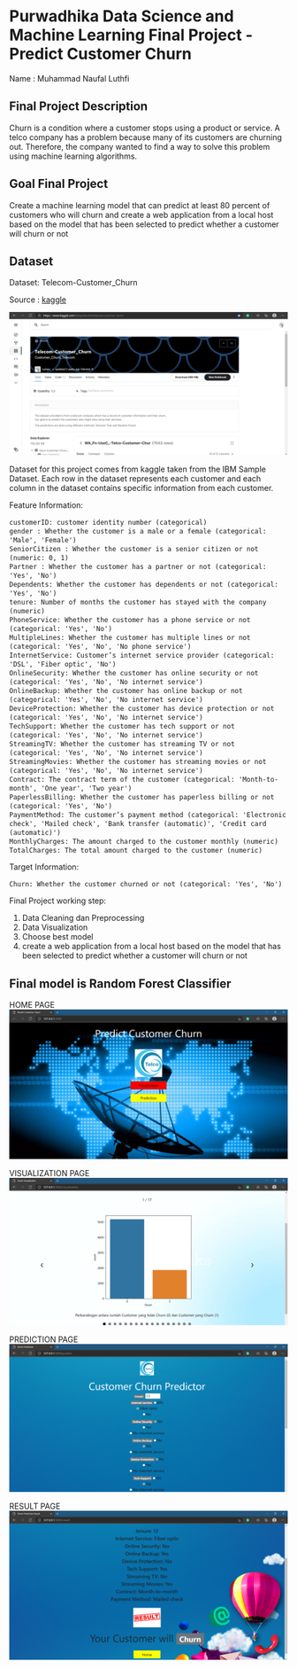 # Purwadhika Data Science and Machine Learning Final Project - Predict Customer Churn

Name : Muhammad Naufal Luthfi

Final Project Description
--- 
Churn is a condition where a customer stops using a product or service. A telco company has a problem because many of its customers are churning out. Therefore, the company wanted to find a way to solve this problem using machine learning algorithms. 

Goal Final Project
--- 
Create a machine learning model that can predict at least 80 percent of customers who will churn and create a web application from a local host based on the model that has been selected to predict whether a customer will churn or not 

Dataset
--- 
Dataset: Telecom-Customer_Churn

Source : [kaggle](https://www.kaggle.com/lampubhutia/telecomcustomer-churn)

![](https://github.com/sirnaufal/Final-Project/blob/main/image/kaggle.png)

Dataset for this project comes from kaggle taken from the IBM Sample Dataset. Each row in the dataset represents each customer and each column in the dataset contains specific information from each customer.

Feature Information:

    customerID: customer identity number (categorical)
    gender : Whether the customer is a male or a female (categorical: 'Male', 'Female')
    SeniorCitizen : Whether the customer is a senior citizen or not (numeric: 0, 1)
    Partner : Whether the customer has a partner or not (categorical: 'Yes', 'No')
    Dependents: Whether the customer has dependents or not (categorical: 'Yes', 'No')
    tenure: Number of months the customer has stayed with the company (numeric)
    PhoneService: Whether the customer has a phone service or not (categorical: 'Yes', 'No')
    MultipleLines: Whether the customer has multiple lines or not (categorical: 'Yes', 'No', 'No phone service')
    InternetService: Customer’s internet service provider (categorical: 'DSL', 'Fiber optic', 'No')
    OnlineSecurity: Whether the customer has online security or not (categorical: 'Yes', 'No', 'No internet service')
    OnlineBackup: Whether the customer has online backup or not (categorical: 'Yes', 'No', 'No internet service')
    DeviceProtection: Whether the customer has device protection or not (categorical: 'Yes', 'No', 'No internet service')
    TechSupport: Whether the customer has tech support or not (categorical: 'Yes', 'No', 'No internet service')
    StreamingTV: Whether the customer has streaming TV or not (categorical: 'Yes', 'No', 'No internet service')
    StreamingMovies: Whether the customer has streaming movies or not (categorical: 'Yes', 'No', 'No internet service')
    Contract: The contract term of the customer (categorical: 'Month-to-month', 'One year', 'Two year')
    PaperlessBilling: Whether the customer has paperless billing or not (categorical: 'Yes', 'No')
    PaymentMethod: The customer’s payment method (categorical: 'Electronic check', 'Mailed check', 'Bank transfer (automatic)', 'Credit card (automatic)')
    MonthlyCharges: The amount charged to the customer monthly (numeric)
    TotalCharges: The total amount charged to the customer (numeric)
    
Target Information:

    Churn: Whether the customer churned or not (categorical: 'Yes', 'No')
    
Final Project working step:
1. Data Cleaning dan Preprocessing
2. Data Visualization
3. Choose best model
4. create a web application from a local host based on the model that has been selected to predict whether a customer will churn or not

Final model is Random Forest Classifier
---
HOME PAGE
![](https://github.com/sirnaufal/Final-Project/blob/main/image/home.png)

VISUALIZATION PAGE
![](https://github.com/sirnaufal/Final-Project/blob/main/image/visual.png)

PREDICTION PAGE
![](https://github.com/sirnaufal/Final-Project/blob/main/image/predict.png)

RESULT PAGE
![](https://github.com/sirnaufal/Final-Project/blob/main/image/result.png)
